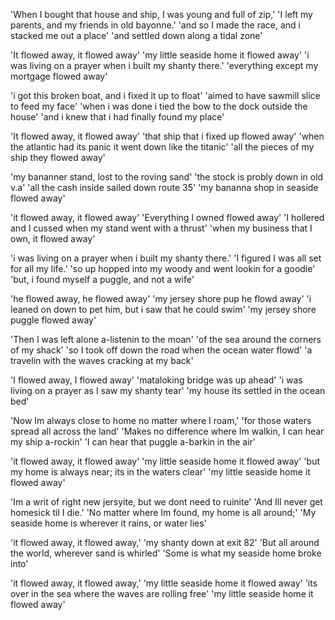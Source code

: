 'When I bought that house and ship, I was young and full of zip,'
'I left my parents, and my friends in old bayonne.'
'and so I made the race, and i stacked me out a place'
'and settled down along a tidal zone'

'It flowed away, it flowed away'
'my little seaside home it flowed away'
'i was living on a prayer when i built my shanty there.'
'everything except my mortgage flowed away'

'i got this broken boat, and i fixed it up to float'
'aimed to have sawmill slice to feed my face'
'when i was done i tied the bow to the dock outside the house'
'and i knew that i had finally found my place'

'It flowed away, it flowed away'
'that ship that i fixed up flowed away'
'when the atlantic had its panic it went down like the titanic'
'all the pieces of my ship they flowed away'

'my bananner stand, lost to the roving sand'
'the stock is probly down in old v.a'
'all the cash inside sailed down route 35'
'my bananna shop in seaside flowed away'

'it flowed away, it flowed away'
'Everything I owned flowed away'
'I hollered and I cussed when my stand went with a thrust'
'when my business that I own, it flowed away'

'i was living on a prayer when i built my shanty there.'
'I figured I was all set for all my life.'
'so up hopped into my woody and went lookin for a goodie'
'but, i found myself a puggle, and not a wife'

'he flowed away, he flowed away'
'my jersey shore pup he flowd away'
'i leaned on down to pet him, but i saw that he could swim'
'my jersey shore puggle flowed away'

'Then I was left alone a-listenin to the moan'
'of the sea around the corners of my shack'
'so I took off down the road when the ocean water flowd'
'a travelin with the waves cracking at my back'

'I flowed away, I flowed away'
'mataloking bridge was up ahead'
'i was living on a prayer as I saw my shanty tear'
'my house its settled in the ocean bed'

'Now Im always close to home no matter where I roam,'
'for those waters spread all across the land'
'Makes no difference where Im walkin, I can hear my ship a-rockin'
'I can hear that puggle a-barkin in the air'

'it flowed away,  it flowed away'
'my little seaside home it flowed away'
'but my home is always near; its in the waters clear'
'my little seaside home it flowed away'

'Im a writ of right new jersyite, but we dont need to ruinite' 
'And Ill never get homesick til I die.'
'No matter where Im found, my home is all around;'
'My seaside home is wherever it rains, or water lies'

'it flowed away, it flowed away,'
'my shanty down at exit 82'
'But all around the world, wherever sand is whirled'
'Some is what my seaside home broke into'

'it flowed away, it flowed away,'
'my little seaside home it flowed away'
'its over in the sea where the waves are rolling free'
'my little seaside home it flowed away'

